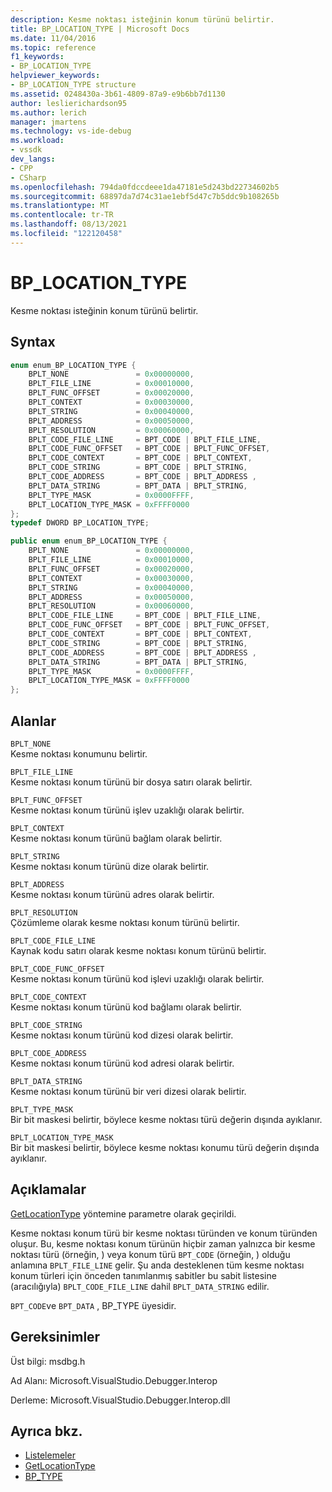 ```yaml
---
description: Kesme noktası isteğinin konum türünü belirtir.
title: BP_LOCATION_TYPE | Microsoft Docs
ms.date: 11/04/2016
ms.topic: reference
f1_keywords:
- BP_LOCATION_TYPE
helpviewer_keywords:
- BP_LOCATION_TYPE structure
ms.assetid: 0248430a-3b61-4809-87a9-e9b6bb7d1130
author: leslierichardson95
ms.author: lerich
manager: jmartens
ms.technology: vs-ide-debug
ms.workload:
- vssdk
dev_langs:
- CPP
- CSharp
ms.openlocfilehash: 794da0fdccdeee1da47181e5d243bd22734602b5
ms.sourcegitcommit: 68897da7d74c31ae1ebf5d47c7b5ddc9b108265b
ms.translationtype: MT
ms.contentlocale: tr-TR
ms.lasthandoff: 08/13/2021
ms.locfileid: "122120458"
---
```

# <a name="bp_location_type"></a>BP_LOCATION_TYPE
Kesme noktası isteğinin konum türünü belirtir.

## <a name="syntax"></a>Syntax

```cpp
enum enum_BP_LOCATION_TYPE {
    BPLT_NONE               = 0x00000000,
    BPLT_FILE_LINE          = 0x00010000,
    BPLT_FUNC_OFFSET        = 0x00020000,
    BPLT_CONTEXT            = 0x00030000,
    BPLT_STRING             = 0x00040000,
    BPLT_ADDRESS            = 0x00050000,
    BPLT_RESOLUTION         = 0x00060000,
    BPLT_CODE_FILE_LINE     = BPT_CODE | BPLT_FILE_LINE,
    BPLT_CODE_FUNC_OFFSET   = BPT_CODE | BPLT_FUNC_OFFSET,
    BPLT_CODE_CONTEXT       = BPT_CODE | BPLT_CONTEXT,
    BPLT_CODE_STRING        = BPT_CODE | BPLT_STRING,
    BPLT_CODE_ADDRESS       = BPT_CODE | BPLT_ADDRESS ,
    BPLT_DATA_STRING        = BPT_DATA | BPLT_STRING,
    BPLT_TYPE_MASK          = 0x0000FFFF,
    BPLT_LOCATION_TYPE_MASK = 0xFFFF0000
};
typedef DWORD BP_LOCATION_TYPE;
```

```csharp
public enum enum_BP_LOCATION_TYPE {
    BPLT_NONE               = 0x00000000,
    BPLT_FILE_LINE          = 0x00010000,
    BPLT_FUNC_OFFSET        = 0x00020000,
    BPLT_CONTEXT            = 0x00030000,
    BPLT_STRING             = 0x00040000,
    BPLT_ADDRESS            = 0x00050000,
    BPLT_RESOLUTION         = 0x00060000,
    BPLT_CODE_FILE_LINE     = BPT_CODE | BPLT_FILE_LINE,
    BPLT_CODE_FUNC_OFFSET   = BPT_CODE | BPLT_FUNC_OFFSET,
    BPLT_CODE_CONTEXT       = BPT_CODE | BPLT_CONTEXT,
    BPLT_CODE_STRING        = BPT_CODE | BPLT_STRING,
    BPLT_CODE_ADDRESS       = BPT_CODE | BPLT_ADDRESS ,
    BPLT_DATA_STRING        = BPT_DATA | BPLT_STRING,
    BPLT_TYPE_MASK          = 0x0000FFFF,
    BPLT_LOCATION_TYPE_MASK = 0xFFFF0000
};
```

## <a name="fields"></a>Alanlar
`BPLT_NONE`\
Kesme noktası konumunu belirtir.

`BPLT_FILE_LINE`\
Kesme noktası konum türünü bir dosya satırı olarak belirtir.

`BPLT_FUNC_OFFSET`\
Kesme noktası konum türünü işlev uzaklığı olarak belirtir.

`BPLT_CONTEXT`\
Kesme noktası konum türünü bağlam olarak belirtir.

`BPLT_STRING`\
Kesme noktası konum türünü dize olarak belirtir.

`BPLT_ADDRESS`\
Kesme noktası konum türünü adres olarak belirtir.

`BPLT_RESOLUTION`\
Çözümleme olarak kesme noktası konum türünü belirtir.

`BPLT_CODE_FILE_LINE`\
Kaynak kodu satırı olarak kesme noktası konum türünü belirtir.

`BPLT_CODE_FUNC_OFFSET`\
Kesme noktası konum türünü kod işlevi uzaklığı olarak belirtir.

`BPLT_CODE_CONTEXT`\
Kesme noktası konum türünü kod bağlamı olarak belirtir.

`BPLT_CODE_STRING`\
Kesme noktası konum türünü kod dizesi olarak belirtir.

`BPLT_CODE_ADDRESS`\
Kesme noktası konum türünü kod adresi olarak belirtir.

`BPLT_DATA_STRING`\
Kesme noktası konum türünü bir veri dizesi olarak belirtir.

`BPLT_TYPE_MASK`\
Bir bit maskesi belirtir, böylece kesme noktası türü değerin dışında ayıklanır.

`BPLT_LOCATION_TYPE_MASK`\
Bir bit maskesi belirtir, böylece kesme noktası konumu türü değerin dışında ayıklanır.

## <a name="remarks"></a>Açıklamalar
[GetLocationType](../../../extensibility/debugger/reference/idebugbreakpointrequest2-getlocationtype.md) yöntemine parametre olarak geçirildi.

Kesme noktası konum türü bir kesme noktası türünden ve konum türünden oluşur. Bu, kesme noktası konum türünün hiçbir zaman yalnızca bir kesme noktası türü (örneğin, ) veya konum türü `BPT_CODE` (örneğin, ) olduğu anlamına `BPLT_FILE_LINE` gelir. Şu anda desteklenen tüm kesme noktası konum türleri için önceden tanımlanmış sabitler bu sabit listesine (aracılığıyla) `BPLT_CODE_FILE_LINE` dahil `BPLT_DATA_STRING` edilir.

`BPT_CODE`ve `BPT_DATA` , BP_TYPE [](../../../extensibility/debugger/reference/bp-type.md) üyesidir.

## <a name="requirements"></a>Gereksinimler
Üst bilgi: msdbg.h

Ad Alanı: Microsoft.VisualStudio.Debugger.Interop

Derleme: Microsoft.VisualStudio.Debugger.Interop.dll

## <a name="see-also"></a>Ayrıca bkz.
- [Listelemeler](../../../extensibility/debugger/reference/enumerations-visual-studio-debugging.md)
- [GetLocationType](../../../extensibility/debugger/reference/idebugbreakpointrequest2-getlocationtype.md)
- [BP_TYPE](../../../extensibility/debugger/reference/bp-type.md)

